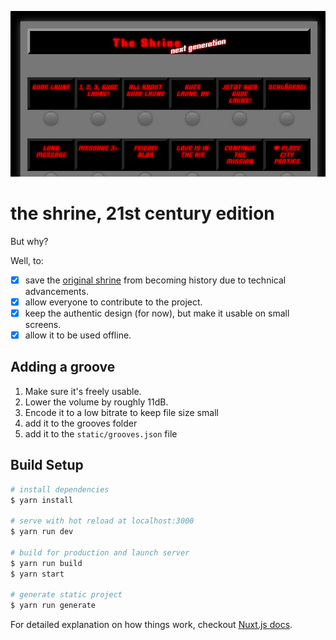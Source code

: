 ![the-shrine-ng](https://github.com/gildesmarais/the-shrine-ng/raw/master/static/og_image.png)

# the shrine, 21st century edition

But why?

Well, to:

- [x] save the [original shrine](http://theshrine.de) from becoming history due to technical advancements.
- [x] allow everyone to contribute to the project.
- [x] keep the authentic design (for now), but make it usable on small screens.
- [x] allow it to be used offline.

## Adding a groove

1. Make sure it's freely usable.
2. Lower the volume by roughly 11dB.
3. Encode it to a low bitrate to keep file size small
4. add it to the grooves folder
5. add it to the `static/grooves.json` file

## Build Setup

```bash
# install dependencies
$ yarn install

# serve with hot reload at localhost:3000
$ yarn run dev

# build for production and launch server
$ yarn run build
$ yarn start

# generate static project
$ yarn run generate
```

For detailed explanation on how things work, checkout [Nuxt.js docs](https://nuxtjs.org).
